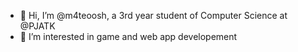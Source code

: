 - 👋 Hi, I’m @m4teoosh, a 3rd year student of Computer Science at @PJATK
- 👀 I’m interested in game and web app developement


<!---
m4teoosh/m4teoosh is a ✨ special ✨ repository because its `README.md` (this file) appears on your GitHub profile.
You can click the Preview link to take a look at your changes.
--->
